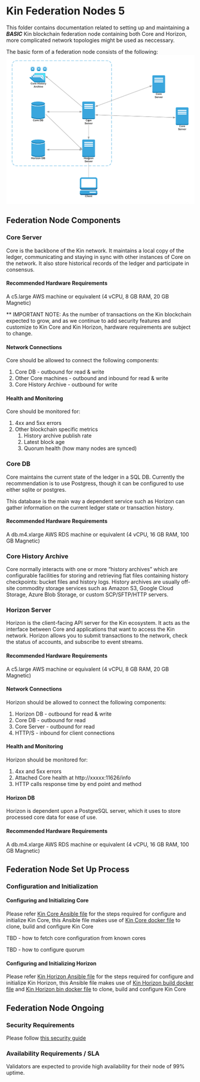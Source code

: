 # Kin Federation Nodes 5

This folder contains documentation related to setting up and maintaining a ***BASIC*** Kin blockchain federation node containing both Core and Horizon, more complicated network topologies might be used as neccessary.

The basic form of a federation node consists of the following:
![Kin Federation Node](Kin-node-diagram.png)

## Federation Node Components

### Core Server 

Core is the backbone of the Kin network. It maintains a local copy of the ledger, communicating and staying in sync with other instances of Core on the network. It also store historical records of the ledger and participate in consensus.

#### Recommended Hardware Requirements

A c5.large AWS machine or equivalent (4 vCPU, 8 GB RAM, 20 GB Magnetic)

** IMPORTANT NOTE: As the number of transactions on the Kin blockchain expected to grow, and as we continue to add security features and customize to Kin Core and Kin Horizon, hardware requirements are subject to change.

#### Network Connections

Core should be allowed to connect the following components:
1. Core DB - outbound for read & write
1. Other Core machines - outbound and inbound for read & write
1. Core History Archive - outbound for write

#### Health and Monitoring

Core should be monitored for:
1. 4xx and 5xx errors
1. Other blockchain specific metrics
    1. History archive publish rate
    1. Latest block age
    1. Quorum health (how many nodes are synced)


### Core DB

Core maintains the current state of the ledger in a SQL DB. Currently the recommendation is to use Postgress, though it can be configured to use either sqlite or postgres.

This database is the main way a dependent service such as Horizon can gather information on the current ledger state or transaction history.

#### Recommended Hardware Requirements

A db.m4.xlarge AWS RDS machine or equivalent (4 vCPU, 16 GB RAM, 100 GB Magnetic)

### Core History Archive

Core normally interacts with one or more “history archives” which are configurable facilities for storing and retrieving flat files containing history checkpoints: bucket files and history logs. History archives are usually off-site commodity storage services such as Amazon S3, Google Cloud Storage, Azure Blob Storage, or custom SCP/SFTP/HTTP servers.


### Horizon Server

Horizon is the client-facing API server for the Kin ecosystem. It acts as the interface between Core and applications that want to access the Kin network. Horizon allows you to submit transactions to the network, check the status of accounts, and subscribe to event streams.

#### Recommended Hardware Requirements

A c5.large AWS machine or equivalent (4 vCPU, 8 GB RAM, 20 GB Magnetic)

#### Network Connections

Horizon should be allowed to connect the following components:
1. Horizon DB - outbound for read & write
1. Core DB - outbound for read
1. Core Server - outbound for read
1. HTTP/S - inbound for client connections

#### Health and Monitoring

Horizon should be monitored for:
1. 4xx and 5xx errors
1. Attached Core health at http://xxxxx:11626/info
1. HTTP calls response time by end point and method

#### Horizon DB

Horizon is dependent upon a PostgreSQL server, which it uses to store processed core data for ease of use.

#### Recommended Hardware Requirements

A db.m4.xlarge AWS RDS machine or equivalent (4 vCPU, 16 GB RAM, 100 GB Magnetic)


## Federation Node Set Up Process

### Configuration and Initialization

#### Configuring and Initializing Core

Please refer [Kin Core Ansible file](../deploy/ansible/playbooks/roles/stellar-core/tasks/main.yml) for the steps required for configure and initialize Kin Core, this Ansible file makes use of [Kin Core docker file](../images/dockerfiles/Dockerfile.stellar-core) to clone, build and configure Kin Core

TBD - how to fetch core configuration from known cores

TBD - how to configure quorum

#### Configuring and Initializing Horizon

Please refer [Kin Horizon Ansible file](../deploy/ansible/playbooks/roles/horizon-start/tasks/main.yml) for the steps required for configure and initialize Kin Horizon, this Ansible file makes use of [Kin Horizon build docker file](../images/dockerfiles/Dockerfile.horizon-build) and [Kin Horizon bin docker file](../images/dockerfiles/Dockerfile.horizon-bin) to clone, build and configure Kin Core


## Federation Node Ongoing

### Security Requirements

Please follow [this security guide](../SECURITY.md)

### Availability Requirements / SLA

Validators are expected to provide high availability for their node of 99% uptime.